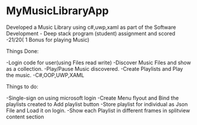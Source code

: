 # MyMusicLibraryApp

Developed a  Music Library using c#,uwp,xaml  as part of the Software Development - Deep stack program (student) assignment and scored -21/20( 1 Bonus for playing Music)


Things Done:

-Login code for user(using Files read write)
-Discover Music Files and show as a collection.
-Play/Pause Music discovered.
-Create Playlists and Play the music.
-C#,OOP,UWP,XAML

Things to do:

-Single-sign on using microsoft login
-Create Menu flyout and Bind the playlists created to Add playlist button
-Store playlist for individual as Json File and Load it on login.
-Show each Playlist in different frames in splitview content section

 
